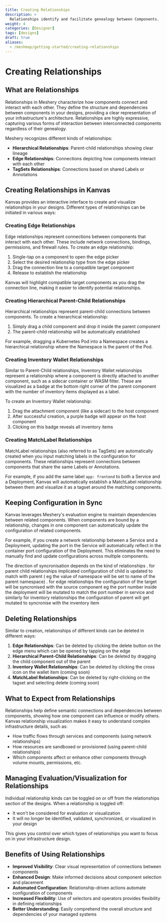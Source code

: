 ```yaml
---
title: Creating Relationships
description: >
  Relationships identify and facilitate genealogy between Components.
weight: 4
categories: [Designer]
tags: [designs]
draft: true
aliases:
  - /meshmap/getting-started/creating-relationships
---
```

# Creating Relationships

## What are Relationships

Relationships in Meshery characterize how components connect and interact with each other. They define the structure and dependencies between components in your designs, providing a clear representation of your infrastructure's architecture. Relationships are highly expressive, capturing various forms of interaction between interconnected components regardless of their genealogy.

Meshery recognizes different kinds of relationships:
- **Hierarchical Relationships**: Parent-child relationships showing clear lineage
- **Edge Relationships**: Connections depicting how components interact with each other
- **TagSets Relationships**: Connections based on shared Labels or Annotations

## Creating Relationships in Kanvas

Kanvas provides an interactive interface to create and visualize relationships in your designs. Different types of relationships can be initiated in various ways:

### Creating Edge Relationships

Edge relationships represent connections between components that interact with each other. These include network connections, bindings, permissions, and firewall rules. To create an edge relationship:

1. Single-tap on a component to open the edge picker
2. Select the desired relationship type from the edge picker
3. Drag the connection line to a compatible target component
4. Release to establish the relationship

Kanvas will highlight compatible target components as you drag the connection line, making it easier to identify potential relationships.

### Creating Hierarchical Parent-Child Relationships

Hierarchical relationships represent parent-child connections between components. To create a hierarchical relationship:

1. Simply drag a child component and drop it inside the parent component
2. The parent-child relationship will be automatically established

For example, dragging a Kubernetes Pod into a Namespace creates a hierarchical relationship where the Namespace is the parent of the Pod.

### Creating Inventory Wallet Relationships 

Similar to Parent-Child relationships, Inventory Wallet relationships represent a relationship where a component is directly attached to another component, such as a sidecar container or WASM filter. These are visualized as a badge at the bottom right corner of the parent component with the number of inventory items displayed as a label.

To create an Inventory Wallet relationship:
1. Drag the attachment component (like a sidecar) to the host component
2. After successful creation, a purple badge will appear on the host component
3. Clicking on this badge reveals all inventory items

### Creating MatchLabel Relationships

MatchLabel relationships (also referred to as TagSets) are automatically created when you input matching labels in the configuration for components. These relationships represent connections between components that share the same Labels or Annotations.

For example, if you add the same label `app: frontend` to both a Service and a Deployment, Kanvas will automatically establish a MatchLabel relationship between them and visualize it as a tagset around the matching components.

## Keeping Configuration in Sync

Kanvas leverages Meshery's evaluation engine to maintain dependencies between related components. When components are bound by a relationship, changes in one component can automatically update the configuration of related components.

For example, if you create a network relationship between a Service and a Deployment, updating the port in the Service will automatically reflect in the container port configuration of the Deployment. This eliminates the need to manually find and update configurations across multiple components.

The direction of syncronisation depends on the kind of relationships . for parent child relationships implicated configuration of child is updated to match with parent ( eg the value of namespace will be set to name of the parent namespace) . for edge relationships the configuration of the target will be syncronised with the source component eg the port number inside the deployment will be mutated to match the port number in service and similarly for inventory relationships the configuration of parent will get mutated to syncronise with the inventory item 


## Deleting Relationships 

Similar to creation, relationships of different kinds can be deleted in different ways:

1. **Edge Relationships**: Can be deleted by clicking the delete button on the edge menu which can be opened by tapping on the edge
2. **Hierarchical Parent-Child Relationships**: Can be deleted by dragging the child component out of the parent 
3. **Inventory Wallet Relationships**: Can be deleted by clicking the cross icon on the wallet item (coming soon)
4. **MatchLabel Relationships**: Can be deleted by right-clicking on the tagset and selecting delete (coming soon)

## What to Expect from Relationships

Relationships help define semantic connections and dependencies between components, showing how one component can influence or modify others. Kanvas relationship visualization makes it easy to understand complex infrastructure details, such as:

- How traffic flows through services and components (using network relationships)
- How resources are sandboxed or provisioned (using parent-child relationships)
- Which components affect or enhance other components through volume mounts, permissions, etc.

## Managing Evaluation/Visualization for Relationships

Individual relationship kinds can be toggled on or off from the relationships section of the designs. When a relationship is toggled off:

- It won't be considered for evaluation or visualization
- It will no longer be identified, validated, synchronized, or visualized in your design

This gives you control over which types of relationships you want to focus on in your infrastructure design.

## Benefits of Using Relationships

- **Improved Visibility**: Clear visual representation of connections between components
- **Enhanced Design**: Make informed decisions about component selection and placement
- **Automated Configuration**: Relationship-driven actions automate configuration of components
- **Increased Flexibility**: Use of selectors and operators provides flexibility in defining relationships
- **Better Understanding**: Easily comprehend the overall structure and dependencies of your managed systems

